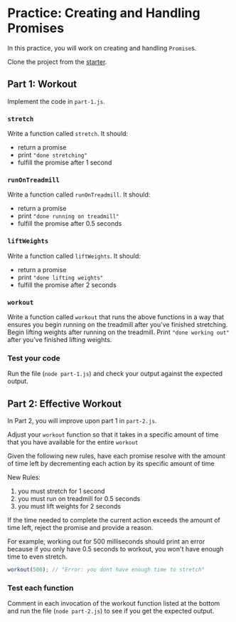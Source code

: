 # Practice: Creating and Handling Promises

In this practice, you will work on creating and handling `Promise`s.

Clone the project from the [starter].

## Part 1: Workout

Implement the code in `part-1.js`.

### `stretch`

Write a function called `stretch`. It should:

- return a promise
- print `"done stretching"`
- fulfill the promise after 1 second

### `runOnTreadmill`

Write a function called `runOnTreadmill`. It should:

- return a promise
- print `"done running on treadmill"`
- fulfill the promise after 0.5 seconds

### `liftWeights`

Write a function called `liftWeights`. It should:

- return a promise
- print `"done lifting weights"`
- fulfill the promise after 2 seconds

### `workout`

Write a function called `workout` that runs the above functions in a way
that ensures you begin running on the treadmill after you've finished
stretching. Begin lifting weights after running on the treadmill. Print
`"done working out"` after you've finished lifting weights.

### Test your code

Run the file (`node part-1.js`) and check your output against the expected output.

## Part 2: Effective Workout

In Part 2, you will improve upon part 1 in `part-2.js`.

Adjust your `workout` function so that it takes in a specific amount of time
that you have available for the entire `workout`

Given the following new rules, have each promise resolve with the amount of time
left by decrementing each action by its specific amount of time

New Rules:

1. you must stretch for 1 second
2. you must run on treadmill for 0.5 seconds
3. you must lift weights for 2 seconds

If the time needed to complete the current action exceeds the amount of time
left, reject the promise and provide a reason.

For example, working out for 500 milliseconds should print an error because
if you only have 0.5 seconds to workout, you won't have enough time to even
stretch.

```js
workout(500); // "Error: you dont have enough time to stretch"
```

### Test each function

Comment in each invocation of the workout function listed at the bottom
and run the file (`node part-2.js`) to see if you get the expected output.

[starter]: https://github.com/appacademy-starters/practice-creating-handling-promises
